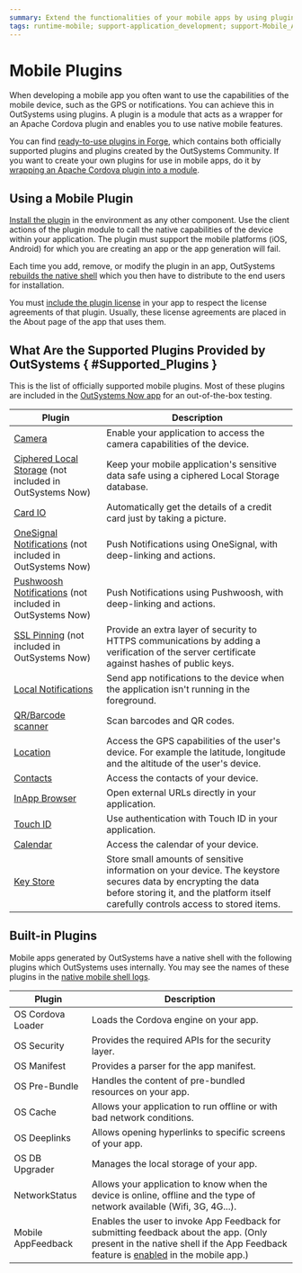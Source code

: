 ```yaml
---
summary: Extend the functionalities of your mobile apps by using plugins.
tags: runtime-mobile; support-application_development; support-Mobile_Apps; support-Mobile_Apps-featured
---
```


# Mobile Plugins

When developing a mobile app you often want to use the capabilities of the mobile device, such as the GPS or notifications. You can achieve this in OutSystems using plugins. A plugin is a module that acts as a wrapper for an Apache Cordova plugin and enables you to use native mobile features. 

You can find [ready-to-use plugins in Forge](<https://www.outsystems.com/forge/#category=plug-ins>), which contains both officially supported plugins and plugins created by the OutSystems Community. If you want to create your own plugins for use in mobile apps, do it by [wrapping an Apache Cordova plugin into a module](<using-cordova-plugins.md>).

## Using a Mobile Plugin

[Install the plugin](<../../getting-started/component.md>) in the environment as any other component. Use the client actions of the plugin module to call the native capabilities of the device within your application. The plugin must support the mobile platforms (iOS, Android) for which you are creating an app or the app generation will fail.

Each time you add, remove, or modify the plugin in an app, OutSystems [rebuilds the native shell](<../../deliver-mobile/mobile-app-update-scenarios.md#Situations_When_the_User_Must_Install_a_New_Build>) which you then have to distribute to the end users for installation.

You must [include the plugin license](<../../deliver-mobile/compliance-with-third-party-licenses.md#Include_the_Third_Party_Licenses_Used_by_Plug-ins_or_Components>) in your app to respect the license agreements of that plugin. Usually, these license agreements are placed in the About page of the app that uses them.

## What Are the Supported Plugins Provided by OutSystems { #Supported_Plugins }

This is the list of officially supported mobile plugins. Most of these plugins are included in the [OutSystems Now app](<https://now.outsystems.com/>) for an out-of-the-box testing.

Plugin | Description 
-------|------------
[Camera](<http://www.outsystems.com/forge/component-discussions/1390/Camera+Plugin>) | Enable your application to access the camera capabilities of the device.
[Ciphered Local Storage](<https://www.outsystems.com/forge/component-details/1500/ciphered-local-storage-plugin/>) (not included in OutSystems Now) | Keep your mobile application's sensitive data safe using a ciphered Local Storage database.
[Card IO](<https://www.outsystems.com/forge/component/1438/card-io-plugin/>) | Automatically get the details of a credit card just by taking a picture.
[OneSignal Notifications](<http://www.outsystems.com/forge/component/2119/onesignal-plugin/>) (not included in OutSystems Now) | Push Notifications using OneSignal, with deep-linking and actions.
[Pushwoosh Notifications](<http://www.outsystems.com/forge/component/1556/pushwoosh-plugin/>) (not included in OutSystems Now) | Push Notifications using Pushwoosh, with deep-linking and actions.
[SSL Pinning](<https://www.outsystems.com/forge/component-discussions/1873/SSL+Pinning+Plugin>) (not included in OutSystems Now) | Provide an extra layer of security to HTTPS communications by adding a verification of the server certificate against hashes of public keys.
[Local Notifications](<http://www.outsystems.com/forge/component/1541/local-notifications-plugin/>) | Send app notifications to the device when the application isn't running in the foreground.
[QR/Barcode scanner](<https://www.outsystems.com/forge/component/1403/barcode-plugin/>) | Scan barcodes and QR codes.
[Location](<https://www.outsystems.com/forge/component/1395/location-plugin/>) | Access the GPS capabilities of the user's device. For example the latitude, longitude and the altitude of the user's device.
[Contacts](<http://www.outsystems.com/forge/component-discussions/1394/Contacts+Plugin>) | Access the contacts of your device.
[InApp Browser](<https://www.outsystems.com/forge/component/1558/inappbrowser-plugin/>) | Open external URLs directly in your application.
[Touch ID](<https://www.outsystems.com/forge/component-details/1431/Touch+ID+Plugin/>) | Use authentication with Touch ID in your application.
[Calendar](<https://www.outsystems.com/forge/component/1566/calendar-plugin/>) | Access the calendar of your device.
[Key Store](<https://www.outsystems.com/forge/component/1550/Key+Store+Plugin/>) | Store small amounts of sensitive information on your device. The keystore secures data by encrypting the data before storing it, and the platform itself carefully controls access to stored items.

## Built-in Plugins

Mobile apps generated by OutSystems have a native shell with the following plugins which OutSystems uses internally. You may see the names of these plugins in the [native mobile shell logs](<../../managing-the-applications-lifecycle/monitor-and-troubleshoot/monitoring-an-environment.md>).

Plugin | Description
-------|-----------------
OS Cordova Loader | Loads the Cordova engine on your app.
OS Security    | Provides the required APIs for the security layer.
OS Manifest    | Provides a parser for the app manifest.
OS Pre-Bundle  | Handles the content of pre-bundled resources on your app.
OS Cache       | Allows your application to run offline or with bad network conditions.
OS Deeplinks   | Allows opening hyperlinks to specific screens of your app.
OS DB Upgrader | Manages the local storage of your app.
NetworkStatus  | Allows your application to know when the device is online, offline and the type of network available (Wifi, 3G, 4G...).
Mobile AppFeedback | Enables the user to invoke App Feedback for submitting feedback about the app. (Only present in the native shell if the App Feedback feature is [enabled](<../../managing-the-applications-lifecycle/app-feedback/user-feedback-enable.md>) in the mobile app.)
